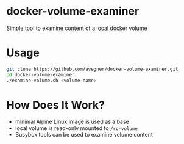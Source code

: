 # docker-volume-examiner
Simple tool to examine content of a local docker volume

# Usage
```bash
git clone https://github.com/avegner/docker-volume-examiner.git
cd docker-volume-examiner
./examine-volume.sh <volume-name>
```

# How Does It Work?
* minimal Alpine Linux image is used as a base
* local volume is read-only mounted to `/ro-volume`
* Busybox tools can be used to examine volume content
